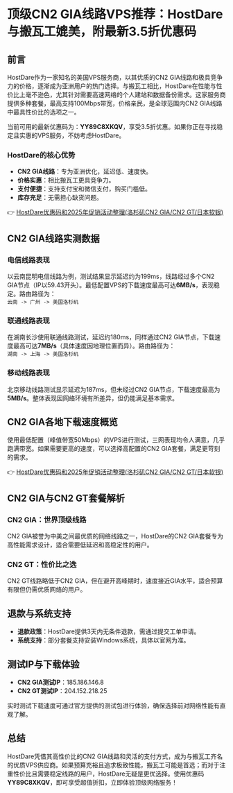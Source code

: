 # 顶级CN2 GIA线路VPS推荐：HostDare与搬瓦工媲美，附最新3.5折优惠码

## 前言

HostDare作为一家知名的美国VPS服务商，以其优质的CN2 GIA线路和极具竞争力的价格，逐渐成为亚洲用户的热门选择。与搬瓦工相比，HostDare在性能与性价比上毫不逊色，尤其针对需要高速网络的个人建站和数据备份需求。这家服务商提供多种套餐，最高支持100Mbps带宽，价格亲民，是全球范围内CN2 GIA线路中最具性价比的选项之一。

当前可用的最新优惠码为：**YY89C8XKQV**，享受3.5折优惠。如果你正在寻找稳定且实惠的VPS服务，不妨考虑HostDare。

### HostDare的核心优势

- **CN2 GIA线路**：专为亚洲优化，延迟低、速度快。
- **价格实惠**：相比搬瓦工更具竞争力。
- **支付便捷**：支持支付宝和微信支付，购买门槛低。
- **库存充足**：无需担心缺货问题。

👉 [HostDare优惠码和2025年促销活动整理(洛杉矶CN2 GIA/CN2 GT/日本软银)](https://bit.ly/hostdare)

## CN2 GIA线路实测数据

### 电信线路表现

以云南昆明电信线路为例，测试结果显示延迟约为199ms，线路经过多个CN2 GIA节点（IP以59.43开头）。最低配置VPS的下载速度最高可达**6MB/s**，表现稳定。路由路径为：  
`云南 -> 广州 -> 美国洛杉矶`

### 联通线路表现

在湖南长沙使用联通线路测试，延迟约180ms，同样通过CN2 GIA节点，下载速度最高可达**7MB/s**（具体速度因地理位置而异）。路由路径为：  
`湖南 -> 上海 -> 美国洛杉矶`

### 移动线路表现

北京移动线路测试显示延迟为187ms，但未经过CN2 GIA节点，下载速度最高为**5MB/s**。整体表现因网络环境有所差异，但仍能满足基本需求。

## CN2 GIA各地下载速度概览

使用最低配置（峰值带宽50Mbps）的VPS进行测试，三网表现均令人满意，几乎跑满带宽。如果需要更高的速度，可以选择高配置的CN2 GIA套餐，满足更苛刻的需求。

👉 [HostDare优惠码和2025年促销活动整理(洛杉矶CN2 GIA/CN2 GT/日本软银)](https://bit.ly/hostdare)

## CN2 GIA与CN2 GT套餐解析

### CN2 GIA：世界顶级线路

CN2 GIA被誉为中美之间最优质的网络线路之一，HostDare的CN2 GIA套餐专为高性能需求设计，适合需要低延迟和高稳定性的用户。

### CN2 GT：性价比之选

CN2 GT线路略低于CN2 GIA，但在避开高峰期时，速度接近GIA水平，适合预算有限但仍需优质网络的用户。

## 退款与系统支持

- **退款政策**：HostDare提供3天内无条件退款，需通过提交工单申请。  
- **系统支持**：部分套餐支持安装Windows系统，具体以官网为准。

## 测试IP与下载体验

- **CN2 GIA测试IP**：185.186.146.8  
- **CN2 GT测试IP**：204.152.218.25  

实时测试下载速度可通过官方提供的测试包进行体验，确保选择前对网络性能有直观了解。

## 总结

HostDare凭借其高性价比的CN2 GIA线路和灵活的支付方式，成为与搬瓦工齐名的优质VPS供应商。如果预算充裕且追求极致性能，搬瓦工可能是首选；而对于注重性价比且需要稳定线路的用户，HostDare无疑是更优选择。使用优惠码**YY89C8XKQV**，即可享受超值折扣，立即体验顶级网络服务！